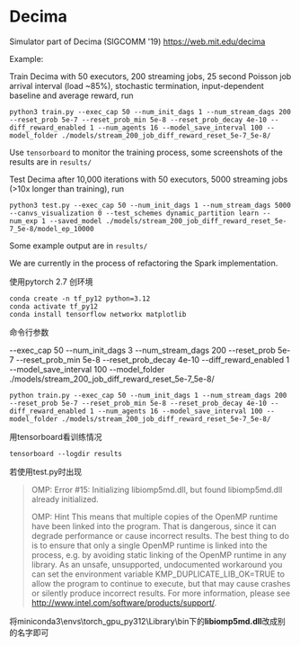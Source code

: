 # Decima

Simulator part of Decima (SIGCOMM '19) https://web.mit.edu/decima

Example:

Train Decima with 50 executors, 200 streaming jobs, 25 second Poisson job arrival interval (load ~85%), stochastic termination, input-dependent baseline and average reward, run
```
python3 train.py --exec_cap 50 --num_init_dags 1 --num_stream_dags 200 --reset_prob 5e-7 --reset_prob_min 5e-8 --reset_prob_decay 4e-10 --diff_reward_enabled 1 --num_agents 16 --model_save_interval 100 --model_folder ./models/stream_200_job_diff_reward_reset_5e-7_5e-8/
```

Use `tensorboard` to monitor the training process, some screenshots of the results are in `results/`

Test Decima after 10,000 iterations with 50 executors, 5000 streaming jobs (>10x longer than training), run
```
python3 test.py --exec_cap 50 --num_init_dags 1 --num_stream_dags 5000 --canvs_visualization 0 --test_schemes dynamic_partition learn --num_exp 1 --saved_model ./models/stream_200_job_diff_reward_reset_5e-7_5e-8/model_ep_10000
```

Some example output are in `results/`

We are currently in the process of refactoring the Spark implementation.

使用pytorch 2.7
创环境
```
conda create -n tf_py12 python=3.12
conda activate tf_py12
conda install tensorflow networkx matplotlib
```

命令行参数

--exec_cap 50 --num_init_dags 3 --num_stream_dags 200 --reset_prob 5e-7 --reset_prob_min 5e-8 --reset_prob_decay 4e-10 --diff_reward_enabled 1 --model_save_interval 100 --model_folder ./models/stream_200_job_diff_reward_reset_5e-7_5e-8/
```
python train.py --exec_cap 50 --num_init_dags 1 --num_stream_dags 200 --reset_prob 5e-7 --reset_prob_min 5e-8 --reset_prob_decay 4e-10 --diff_reward_enabled 1 --num_agents 16 --model_save_interval 100 --model_folder ./models/stream_200_job_diff_reward_reset_5e-7_5e-8/
```

用tensorboard看训练情况
```
tensorboard --logdir results
```

若使用test.py时出现

> OMP: Error #15: Initializing libiomp5md.dll, but found libiomp5md.dll already initialized.
> 
> OMP: Hint This means that multiple copies of the OpenMP runtime have been linked into the program. That is dangerous, since it can degrade performance or cause incorrect results. The best thing to do is to ensure that only a single OpenMP runtime is linked into the process, e.g. by avoiding static linking of the OpenMP runtime in any library. As an unsafe, unsupported, undocumented workaround you can set the environment variable KMP_DUPLICATE_LIB_OK=TRUE to allow the program to continue to execute, but that may cause crashes or silently produce incorrect results. For more information, please see http://www.intel.com/software/products/support/.
 
将miniconda3\envs\torch_gpu_py312\Library\bin下的**libiomp5md.dll**改成别的名字即可
